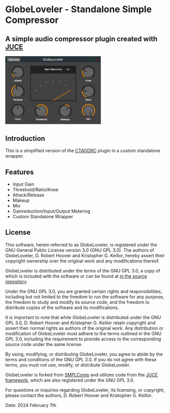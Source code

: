 # GlobeLoveler - Standalone Simple Compressor

## A simple audio compressor plugin created with [JUCE](https://juce.com/)

<img src="https://github.com/Top-Notch-DSP/GlobeLoveler/blob/master/SMPLCompStandalone_snip.png"  width="60%" height="60%">
          
## Introduction
This is a simplified version of the [CTAGDRC](https://github.com/p-hlp/CTAGDRC) plugin in a custom standalone wrapper.

## Features
- Input Gain
- Threshold/Ratio/Knee
- Attack/Release
- Makeup
- Mix
- Gainreduction/Input/Output Metering
- Custom Standalone Wrapper

## License
This software, herein referred to as GlobeLoveler, is registered under the GNU General Public License version 3.0 (GNU GPL 3.0). The authors of GlobeLoveler, D. Robert Hoover and Kristopher G. Keillor, hereby assert their copyright ownership over the original work and any modifications thereof.

GlobeLoveler is distributed under the terms of the GNU GPL 3.0, a copy of which is included with the software or can be found at [in the source repository](https://github.com/Top-Notch-DSP/GlobeLoveler/blob/master/LICENSE).

Under the GNU GPL 3.0, you are granted certain rights and responsibilities, including but not limited to the freedom to run the software for any purpose, the freedom to study and modify its source code, and the freedom to distribute copies of the software and its modifications.

It is important to note that while GlobeLoveler is distributed under the GNU GPL 3.0, D. Robert Hoover and Kristopher G. Keillor retain copyright and assert their normal rights as authors of the original work. Any distribution or modification of GlobeLoveler must adhere to the terms outlined in the GNU GPL 3.0, including the requirement to provide access to the corresponding source code under the same license.

By using, modifying, or distributing GlobeLoveler, you agree to abide by the terms and conditions of the GNU GPL 3.0. If you do not agree with these terms, you must not use, modify, or distribute GlobeLoveler.

GlobeLoveler is forked from [SMPLComp](https://github.com/p-hlp/SMPLComp) and utilizes code from the [JUCE framework](https://juce.com/), which are also registered under the GNU GPL 3.0.

For questions or inquiries regarding GlobeLoveler, its licensing, or copyright, please contact the authors, D. Robert Hoover and Kristopher G. Keillor.

Date: 2024 February 7th